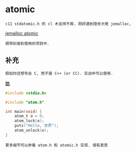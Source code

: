 # atomic

    c11 stdatomic.h 的 cl 木支持不爽. 刚好遇到隐世大佬 jemalloc,

[jemalloc atomic](https://github.com/jemalloc/jemalloc/blob/dev/include/jemalloc/internal/atomic.h)

    顺带封装到使用的项目中.

## 补充

    假如你还想写会 C, 而不是 C++ (or CC). 实战中可以使用.

[酷](https://i.y.qq.com/v8/playsong.html?songid=102954693&source=yqq#wechat_redirect)

```C
#include <stdio.h>

#include "atom.h"

int main(void) {
    atom_t o = 0;
    atom_lock(o);
    puts("Hello, 世界");
    atom_unlock(o);
}
```

    更多细节可以参看 atom.h 和 atomic.h 实现. 很有意思
